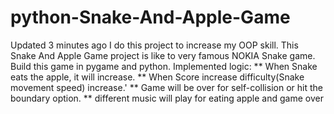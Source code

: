 # python-Snake-And-Apple-Game
  Updated 3 minutes ago I do this project to increase my OOP skill. This Snake And Apple Game project is like to very famous NOKIA Snake game. 
  Build this game in pygame and python. 
  Implemented logic:
  ** When Snake eats the apple, it will increase. 
  ** When Score increase difficulty(Snake movement speed) increase.' 
  ** Game will be over for self-collision or hit the boundary option. 
  ** different music will play for eating apple and game over
